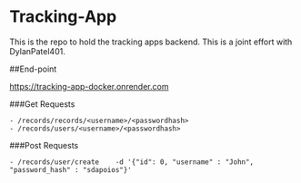 # Tracking-App
This is the repo to hold the tracking apps backend. This is a joint effort with DylanPatel401.


##End-point

https://tracking-app-docker.onrender.com

###Get Requests

```
- /records/records/<username>/<passwordhash>
- /records/users/<username>/<passwordhash>
```

###Post Requests

```
- /records/user/create    -d '{"id": 0, "username" : "John", "password_hash" : "sdapoios"}'
```
